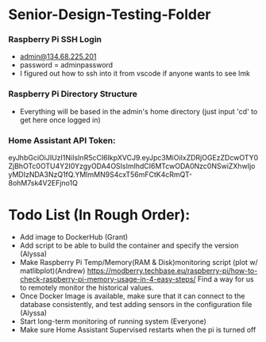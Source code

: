 # Senior-Design-Testing-Folder
### Raspberry Pi SSH Login
- admin@134.68.225.201
- password = adminpassword
- I figured out how to ssh into it from vscode if anyone wants to see lmk

### Raspberry Pi Directory Structure 
- Everything will be based in the admin's home directory (just input 'cd' to get here once logged in)

### Home Assistant API Token:
eyJhbGciOiJIUzI1NiIsInR5cCI6IkpXVCJ9.eyJpc3MiOiIxZDRjOGEzZDcwOTY0ZjBhOTc0OTU4Y2I0YzgyODA4OSIsImlhdCI6MTcwODA0Nzc0NSwiZXhwIjoyMDIzNDA3NzQ1fQ.YMImMN9S4cxT56mFCtK4cRmQT-8ohM7sk4V2EFjno1Q

# Todo List (In Rough Order):
- Add image to DockerHub (Grant)
- Add script to be able to build the container and specify the version (Alyssa)
- Make Raspberry Pi Temp/Memory(RAM & Disk)monitoring script (plot w/ matlibplot)(Andrew) https://modberry.techbase.eu/raspberry-pi/how-to-check-raspberry-pi-memory-usage-in-4-easy-steps/
Find a way for us to remotely monitor the historical values.
- Once Docker Image is available, make sure that it can connect to the database consistently, and test adding sensors in the configuration file (Alyssa)
- Start long-term monitoring of running system (Everyone)
- Make sure Home Assistant Supervised restarts when the pi is turned off 


